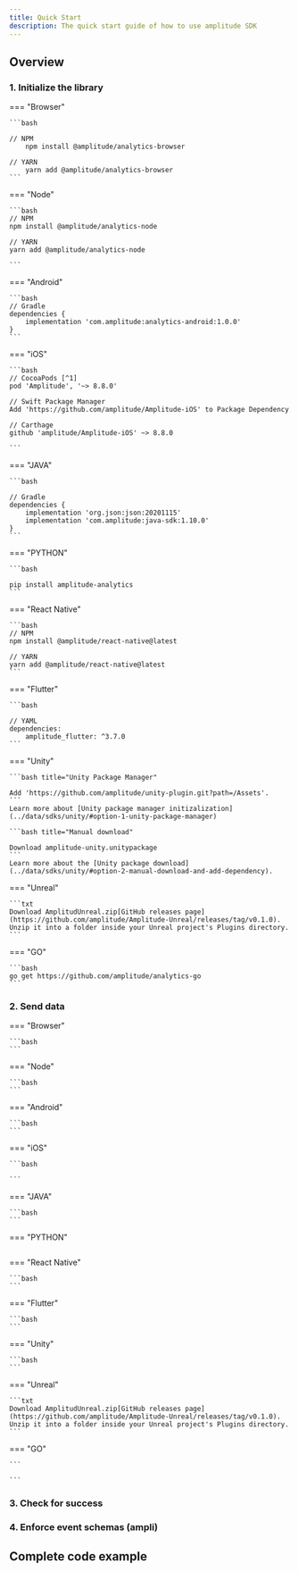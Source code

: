 ```yaml
---
title: Quick Start
description: The quick start guide of how to use amplitude SDK
---
```


## Overview

### 1. Initialize the library

=== "Browser"

    ```bash

    // NPM
        npm install @amplitude/analytics-browser

    // YARN
        yarn add @amplitude/analytics-browser
    ```

=== "Node"

    ```bash
    // NPM
    npm install @amplitude/analytics-node

    // YARN
    yarn add @amplitude/analytics-node

    ```

=== "Android"

    ```bash
    // Gradle
    dependencies {
        implementation 'com.amplitude:analytics-android:1.0.0'
    }
    ```

=== "iOS"

    ```bash
    // CocoaPods [^1]
    pod 'Amplitude', '~> 8.8.0'

    // Swift Package Manager
    Add 'https://github.com/amplitude/Amplitude-iOS' to Package Dependency

    // Carthage
    github 'amplitude/Amplitude-iOS' ~> 8.8.0

    ```

=== "JAVA"

    ```bash

    // Gradle
    dependencies {
        implementation 'org.json:json:20201115'
        implementation 'com.amplitude:java-sdk:1.10.0'
    }
    ```

=== "PYTHON"

    ```bash

    pip install amplitude-analytics
    ```

=== "React Native"

    ```bash
    // NPM
    npm install @amplitude/react-native@latest

    // YARN
    yarn add @amplitude/react-native@latest
    ```

=== "Flutter"

    ```bash

    // YAML
    dependencies:
        amplitude_flutter: ^3.7.0
    ```

=== "Unity"

    ```bash title="Unity Package Manager"

    Add 'https://github.com/amplitude/unity-plugin.git?path=/Assets'.
    ```
    Learn more about [Unity package manager initizalization](../data/sdks/unity/#option-1-unity-package-manager)

    ```bash title="Manual download"

    Download amplitude-unity.unitypackage
    ```
    Learn more about the [Unity package download](../data/sdks/unity/#option-2-manual-download-and-add-dependency).

=== "Unreal"

    ```txt
    Download AmplitudUnreal.zip[GitHub releases page](https://github.com/amplitude/Amplitude-Unreal/releases/tag/v0.1.0).
    Unzip it into a folder inside your Unreal project's Plugins directory.
    ```

=== "GO"

    ```bash
    go get https://github.com/amplitude/analytics-go
    ```

### 2. Send data

=== "Browser"

    ```bash
    ```

=== "Node"

    ```bash
    ```

=== "Android"

    ```bash
    ```

=== "iOS"

    ```bash

    ```

=== "JAVA"

    ```bash
    ```

=== "PYTHON"

 ```bash
 ```

=== "React Native"

    ```bash
    ```

=== "Flutter"

    ```bash
    ```

=== "Unity"

    ```bash
    ```

=== "Unreal"

    ```txt
    Download AmplitudUnreal.zip[GitHub releases page](https://github.com/amplitude/Amplitude-Unreal/releases/tag/v0.1.0).
    Unzip it into a folder inside your Unreal project's Plugins directory.
    ```

=== "GO"

    ```

    ```

### 3. Check for success

### 4. Enforce event schemas (ampli)

## Complete code example